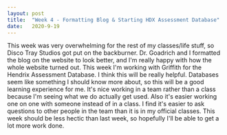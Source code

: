```yaml
---
layout: post
title:  "Week 4 - Formatting Blog & Starting HDX Assessment Database"
date:   2020-9-19
---
```

This week was very overwhelming for the rest of my classes/life stuff, so Disco Tray Studios got put on the backburner. Dr. Goadrich and I formatted the blog on the website to look better, and I'm really happy with how the whole website turned out. This week I'm working with Griffith for the Hendrix Assessment Database. I think this will be really helpful. Databases seem like something I should know more about, so this will be a good learning experience for me. It's nice working in a team rather than a class because I'm seeing what we do actually get used. Also it's easier working one on one with someone instead of in a class. I find it's easier to ask questions to other people in the team than it is in my official classes. This week should be less hectic than last week, so hopefully I'll be able to get a lot more work done. 